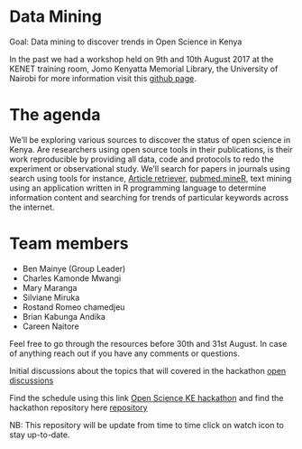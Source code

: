 # Data Mining
Goal: Data mining to discover trends in Open Science in Kenya

In the past we had a workshop held on 9th and 10th August 2017 at the KENET training room, Jomo Kenyatta Memorial Library, the University of Nairobi for more information visit this [github page](https://bioinfonet.github.io/OpenScienceKE/). 

# The agenda

We’ll be exploring various sources to discover the status of open science in Kenya. Are researchers using open source tools in their publications, is their work reproducible by providing all data, code and protocols to redo the experiment or observational study. We’ll search for papers in journals using search using tools for instance, [Article retriever](https://github.com/esohkevin/OpenScienceKEHackathon/blob/master/EDirect.md), [pubmed.mineR](https://www.ncbi.nlm.nih.gov/pubmed/26564970), text mining using an application written in R programming language to determine information content and searching for trends of particular keywords across the internet.

# Team members 

* Ben Mainye (Group Leader)
* Charles Kamonde Mwangi
* Mary Maranga
* Silviane Miruka
* Rostand Romeo chamedjeu
* Brian Kabunga Andika
* Careen Naitore

Feel free to go through the resources before 30th and 31st August. In case of anything reach out if you have any comments or questions.

Initial discussions about the topics that will covered in the hackathon [open discussions](https://github.com/BioinfoNet/OpenScienceKEHackathon/issues)


Find the schedule using this link [Open Science KE hackathon](https://github.com/BioinfoNet/OpenScienceKEHackathon/blob/master/hackathonschedule.md) and find the hackathon repository here [repository](https://github.com/BioinfoNet/OpenScienceKEHackathon)

NB: This repository will be update from time to time click on watch icon to stay up-to-date.
